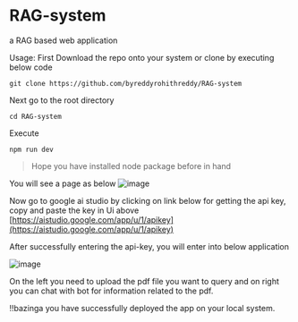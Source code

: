 # RAG-system
a RAG based web application

Usage:
First Download the repo onto your system or clone by executing below code
```
git clone https://github.com/byreddyrohithreddy/RAG-system 
```
Next go to the root directory 
```
cd RAG-system 
```
Execute 
``` 
npm run dev 
```
> Hope you have installed node package before in hand

You will see a page as below
![image](https://github.com/byreddyrohithreddy/RAG-system/assets/34168749/1c084048-6f41-4bce-bd63-60a48a82dc2a)

Now go to google ai studio by clicking on link below for getting the api key, copy and paste the key in Ui above
[https://aistudio.google.com/app/u/1/apikey](https://aistudio.google.com/app/u/1/apikey)  

After successfully entering the api-key, you will enter into below application

![image](https://github.com/byreddyrohithreddy/RAG-system/assets/34168749/550f0629-3b41-43db-9ec0-f8ab32728c30)

On the left you need to upload the pdf file you want to query and on right you can chat with bot for information related to the pdf.

!!bazinga you have successfully deployed the app on your local system.
